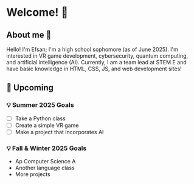 # Welcome! 🎉

## About me 📄

Hello! I'm Efsan; I'm a high school sophomore (as of June 2025). I'm interested in VR game development, cybersecurity, quantum computing, and artificial intelligence (AI). Currently, I am a team lead at STEM.E and have basic knowledge in HTML, CSS, JS, and web development sites!

## 📆 Upcoming
### 💡 Summer 2025 Goals
- [ ] Take a Python class
- [ ] Create a simple VR game
- [ ] Make a project that incorporates AI
### 💡 Fall & Winter 2025 Goals
- Ap Computer Science A
- Another language class
- More projects
